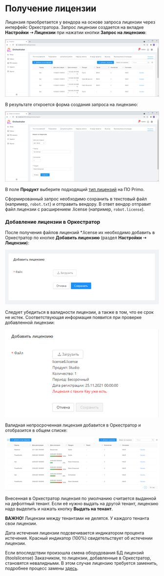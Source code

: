 # Получение лицензии

Лицензия приобретается у вендора на основе запроса лицензии через интерфейс Оркестратора. Запрос лицензии создается на вкладке **Настройки ➝ Лицензии** при нажатии кнопки **Запрос на лицензию**:

![](<../../../.gitbook/assets/0 (6)>)

В результате откроется форма создания запроса на лицензию:

![](<../../../.gitbook/assets/1 (1)>)

В поле **Продукт** выберите подходящий [тип лицензий](https://docs.primo-rpa.ru/primo-rpa/orchestrator/settings/licensing#tipy-licenzii) на ПО Primo.

Сформированный запрос необходимо сохранить в текстовый файл (например, `robot.txt`) и отправить вендору. В ответ вендор отправит файл лицензии с расширением .license (например, `robot.license`).

### Добавление лицензии в Оркестратор

После получения файлов лицензий \*.license их необходимо добавить в Оркестратор по кнопке **Добавить лицензию** (раздел **Настройки ➝ Лицензии**):

![](../../../.gitbook/assets/2)

Следует убедиться в валидности лицензии, а также в том, что ее срок не истек. Соответствующая информация появится при проверке добавленной лицензии:

![](../../../.gitbook/assets/3)

Валидная непросроченная лицензия добавится в Оркестратор и отобразится в общем списке:

![](<../../../.gitbook/assets/4 (1)>)

Внесенная в Оркестратор лицензия по умолчанию считается выданной на дефолтный тенант. Если её нужно выдать на другой тенант, лицензию надо выделить и нажать кнопку **Выдать на тенант**.

**ВАЖНО!** Лицензии между тенантами не делятся. У каждого тенанта свои лицензии.

Дата истечения лицензии подсвечивается индикатором процента истечения. Красный индикатор (100%) свидетельствует об истечении лицензии.

Если впоследствии произошла смена оборудования БД лицензий (ltoolslicense) Заказчиком, то лицензии, добавленные в Оркестратор, становятся невалидными. В этом случае лицензию требуется заменить, подробнее процесс замены [здесь](https://docs.primo-rpa.ru/primo-rpa/orchestrator/settings/licensing/change-license).

